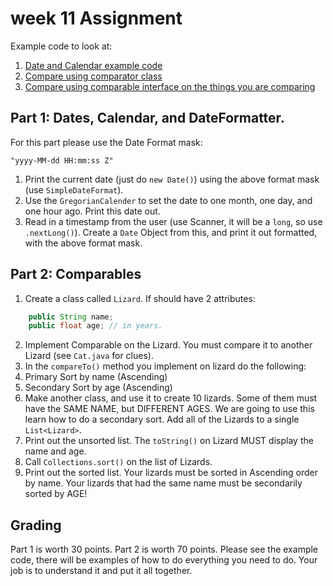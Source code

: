 # week 11 Assignment

Example code to look at:
 1. [Date and Calendar example code](https://github.com/a-r-d/java-1-class-demos/blob/master/collections-utilities-and-dates/week11/DateAndCalExample.java)
 2. [Compare using comparator class](https://github.com/a-r-d/java-1-class-demos/blob/master/collections-utilities-and-dates/week11/CompareUsingComparator.java)
 3. [Compare using comparable interface on the things you are comparing](https://github.com/a-r-d/java-1-class-demos/blob/master/collections-utilities-and-dates/week11/CompareUsingComparable.java)

## Part 1: Dates, Calendar, and DateFormatter.

For this part please use the Date Format mask:
```
"yyyy-MM-dd HH:mm:ss Z"
```

1. Print the current date (just do ```new Date()```) using the above format mask (use ```SimpleDateFormat```).
2. Use the ```GregorianCalender``` to set the date to one month, one day, and one hour ago. Print this date out.
3. Read in a timestamp from the user (use Scanner, it will be a ```long```, so use ```.nextLong()```). Create a ```Date``` Object from this, and print it out formatted, with the above format mask.


## Part 2: Comparables

1. Create a class called ```Lizard```. If should have 2 attributes:
```java
    public String name;
    public float age; // in years.
```
2. Implement Comparable on the Lizard. You must compare it to another Lizard (see ```Cat.java``` for clues).
3. In the ```compareTo()``` method you implement on lizard do the following:
  1. Primary Sort by name (Ascending)
  2. Secondary Sort by age (Ascending)
4. Make another class, and use it to create 10 lizards. Some of them must have the SAME NAME, but DIFFERENT AGES. We are going to use this learn how to do a secondary sort. Add all of the Lizards to a single ```List<Lizard>```.
5. Print out the unsorted list. The ```toString()``` on Lizard MUST display the name and age.
6. Call ```Collections.sort()``` on the list of Lizards.
7. Print out the sorted list. Your lizards must be sorted in Ascending order by name. Your lizards that had the same name must be secondarily sorted by AGE!



## Grading

Part 1 is worth 30 points. Part 2 is worth 70 points. Please see the example code, there will be examples of how to do everything you need to do. Your job is to understand it and put it all together.
